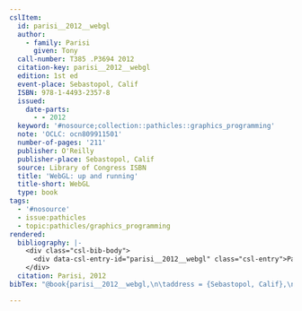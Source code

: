 ```yaml
---
cslItem:
  id: parisi__2012__webgl
  author:
    - family: Parisi
      given: Tony
  call-number: T385 .P3694 2012
  citation-key: parisi__2012__webgl
  edition: 1st ed
  event-place: Sebastopol, Calif
  ISBN: 978-1-4493-2357-8
  issued:
    date-parts:
      - - 2012
  keyword: '#nosource;collection::pathicles::graphics_programming'
  note: 'OCLC: ocn809911501'
  number-of-pages: '211'
  publisher: O'Reilly
  publisher-place: Sebastopol, Calif
  source: Library of Congress ISBN
  title: 'WebGL: up and running'
  title-short: WebGL
  type: book
tags:
  - '#nosource'
  - issue:pathicles
  - topic:pathicles/graphics_programming
rendered:
  bibliography: |-
    <div class="csl-bib-body">
      <div data-csl-entry-id="parisi__2012__webgl" class="csl-entry">Parisi, T. 2012 <i>WebGL: up and running</i>. 1st ed. Sebastopol, Calif: O’Reilly.</div>
    </div>
  citation: Parisi, 2012
bibTex: "@book{parisi__2012__webgl,\n\taddress = {Sebastopol, Calif},\n\tauthor = {Parisi, Tony},\n\tedition = {1st ed},\n\tyear = {2012},\n\tnote = {OCLC: ocn809911501},\n\tpublisher = {O'Reilly},\n\ttitle = {WebGL: up and running},\n}\n\n"

---
```

